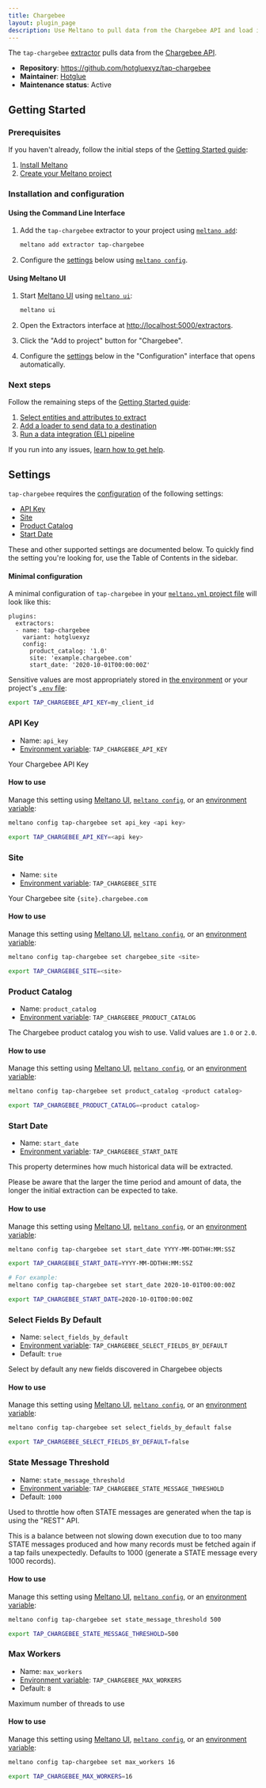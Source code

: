 ```yaml
---
title: Chargebee
layout: plugin_page
description: Use Meltano to pull data from the Chargebee API and load it into Snowflake, PostgreSQL, and more
---
```


The `tap-chargebee` [extractor](https://meltano.com/plugins/extractors/) pulls data from the [Chargebee API](https://apidocs.chargebee.com/docs/api).

- **Repository**: <https://github.com/hotgluexyz/tap-chargebee>
- **Maintainer**: [Hotglue](https://hotglue.xyz/)
- **Maintenance status**: Active

## Getting Started

### Prerequisites

If you haven't already, follow the initial steps of the [Getting Started guide](https://docs.meltano.com/getting-started.html):

1. [Install Meltano](https://docs.meltano.com/getting-started.html#install-meltano)
1. [Create your Meltano project](https://docs.meltano.com/getting-started.html#create-your-meltano-project)

### Installation and configuration

#### Using the Command Line Interface

1. Add the `tap-chargebee` extractor to your project using [`meltano add`](https://docs.meltano.com/command-line-interface.html#add):

    ```bash
    meltano add extractor tap-chargebee
    ```

1. Configure the [settings](#settings) below using [`meltano config`](https://docs.meltano.com/command-line-interface.html#config).

#### Using Meltano UI

1. Start [Meltano UI](https://docs.meltano.com/ui.html) using [`meltano ui`](https://docs.meltano.com/command-line-interface.html#ui):

    ```bash
    meltano ui
    ```

1. Open the Extractors interface at <http://localhost:5000/extractors>.
1. Click the "Add to project" button for "Chargebee".
1. Configure the [settings](#settings) below in the "Configuration" interface that opens automatically.

### Next steps

Follow the remaining steps of the [Getting Started guide](https://docs.meltano.com/getting-started.html):

1. [Select entities and attributes to extract](https://docs.meltano.com/getting-started.html#select-entities-and-attributes-to-extract)
1. [Add a loader to send data to a destination](https://docs.meltano.com/getting-started.html#add-a-loader-to-send-data-to-a-destination)
1. [Run a data integration (EL) pipeline](https://docs.meltano.com/getting-started.html#run-a-data-integration-el-pipeline)

If you run into any issues, [learn how to get help](https://docs.meltano.com/getting-help.html).

## Settings

`tap-chargebee` requires the [configuration](https://docs.meltano.com/configuration.html) of the following settings:

- [API Key](#api-key)
- [Site](#site)
- [Product Catalog](#product-catalog)
- [Start Date](#start-date)

These and other supported settings are documented below.
To quickly find the setting you're looking for, use the Table of Contents in the sidebar.

#### Minimal configuration

A minimal configuration of `tap-chargebee` in your [`meltano.yml` project file](https://docs.meltano.com/project.html#meltano-yml-project-file) will look like this:

```yml{5-7}
plugins:
  extractors:
  - name: tap-chargebee
    variant: hotgluexyz
    config:
      product_catalog: '1.0'
      site: 'example.chargebee.com'
      start_date: '2020-10-01T00:00:00Z'
```

Sensitive values are most appropriately stored in [the environment](https://docs.meltano.com/configuration.html#configuring-settings) or your project's [`.env` file](https://docs.meltano.com/project.html#env):

```bash
export TAP_CHARGEBEE_API_KEY=my_client_id
```

### API Key

- Name: `api_key`
- [Environment variable](https://docs.meltano.com/configuration.html#configuring-settings): `TAP_CHARGEBEE_API_KEY`

Your Chargebee API Key

#### How to use

Manage this setting using [Meltano UI](#using-meltano-ui), [`meltano config`](https://docs.meltano.com/command-line-interface.html#config), or an [environment variable](https://docs.meltano.com/configuration.html#configuring-settings):

```bash
meltano config tap-chargebee set api_key <api key>

export TAP_CHARGEBEE_API_KEY=<api key>
```

### Site

- Name: `site`
- [Environment variable](https://docs.meltano.com/configuration.html#configuring-settings): `TAP_CHARGEBEE_SITE`

Your Chargebee site `{site}.chargebee.com`

#### How to use

Manage this setting using [Meltano UI](#using-meltano-ui), [`meltano config`](https://docs.meltano.com/command-line-interface.html#config), or an [environment variable](https://docs.meltano.com/configuration.html#configuring-settings):

```bash
meltano config tap-chargebee set chargebee_site <site>

export TAP_CHARGEBEE_SITE=<site>
```

### Product Catalog

- Name: `product_catalog`
- [Environment variable](https://docs.meltano.com/configuration.html#configuring-settings): `TAP_CHARGEBEE_PRODUCT_CATALOG`

The Chargebee product catalog you wish to use. Valid values are `1.0` or `2.0`.

#### How to use

Manage this setting using [Meltano UI](#using-meltano-ui), [`meltano config`](https://docs.meltano.com/command-line-interface.html#config), or an [environment variable](https://docs.meltano.com/configuration.html#configuring-settings):

```bash
meltano config tap-chargebee set product_catalog <product catalog>

export TAP_CHARGEBEE_PRODUCT_CATALOG=<product catalog>
```

### Start Date

- Name: `start_date`
- [Environment variable](https://docs.meltano.com/configuration.html#configuring-settings): `TAP_CHARGEBEE_START_DATE`

This property determines how much historical data will be extracted.

Please be aware that the larger the time period and amount of data, the longer the initial extraction can be expected to take.

#### How to use

Manage this setting using [Meltano UI](#using-meltano-ui), [`meltano config`](https://docs.meltano.com/command-line-interface.html#config), or an [environment variable](https://docs.meltano.com/configuration.html#configuring-settings):

```bash
meltano config tap-chargebee set start_date YYYY-MM-DDTHH:MM:SSZ

export TAP_CHARGEBEE_START_DATE=YYYY-MM-DDTHH:MM:SSZ

# For example:
meltano config tap-chargebee set start_date 2020-10-01T00:00:00Z

export TAP_CHARGEBEE_START_DATE=2020-10-01T00:00:00Z
```

### Select Fields By Default

- Name: `select_fields_by_default`
- [Environment variable](https://docs.meltano.com/configuration.html#configuring-settings): `TAP_CHARGEBEE_SELECT_FIELDS_BY_DEFAULT`
- Default: `true`

Select by default any new fields discovered in Chargebee objects

#### How to use

Manage this setting using [Meltano UI](#using-meltano-ui), [`meltano config`](https://docs.meltano.com/command-line-interface.html#config), or an [environment variable](https://docs.meltano.com/configuration.html#configuring-settings):

```bash
meltano config tap-chargebee set select_fields_by_default false

export TAP_CHARGEBEE_SELECT_FIELDS_BY_DEFAULT=false
```

### State Message Threshold

- Name: `state_message_threshold`
- [Environment variable](https://docs.meltano.com/configuration.html#configuring-settings): `TAP_CHARGEBEE_STATE_MESSAGE_THRESHOLD`
- Default: `1000`

Used to throttle how often STATE messages are generated when the tap is using the "REST" API.

This is a balance between not slowing down execution due to too many STATE messages produced and how many records must be fetched again if a tap fails unexpectedly. Defaults to 1000 (generate a STATE message every 1000 records).

#### How to use

Manage this setting using [Meltano UI](#using-meltano-ui), [`meltano config`](https://docs.meltano.com/command-line-interface.html#config), or an [environment variable](https://docs.meltano.com/configuration.html#configuring-settings):

```bash
meltano config tap-chargebee set state_message_threshold 500

export TAP_CHARGEBEE_STATE_MESSAGE_THRESHOLD=500
```

### Max Workers

- Name: `max_workers`
- [Environment variable](https://docs.meltano.com/configuration.html#configuring-settings): `TAP_CHARGEBEE_MAX_WORKERS`
- Default: `8`

Maximum number of threads to use

#### How to use

Manage this setting using [Meltano UI](#using-meltano-ui), [`meltano config`](https://docs.meltano.com/command-line-interface.html#config), or an [environment variable](https://docs.meltano.com/configuration.html#configuring-settings):

```bash
meltano config tap-chargebee set max_workers 16

export TAP_CHARGEBEE_MAX_WORKERS=16
```
